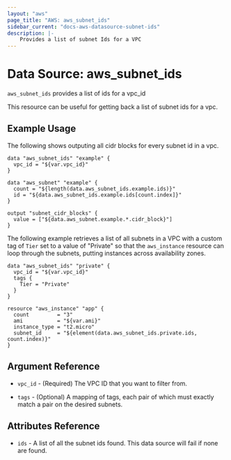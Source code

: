 ```yaml
---
layout: "aws"
page_title: "AWS: aws_subnet_ids"
sidebar_current: "docs-aws-datasource-subnet-ids"
description: |-
    Provides a list of subnet Ids for a VPC
---
```


# Data Source: aws_subnet_ids

`aws_subnet_ids` provides a list of ids for a vpc_id

This resource can be useful for getting back a list of subnet ids for a vpc.

## Example Usage

The following shows outputing all cidr blocks for every subnet id in a vpc.

```hcl
data "aws_subnet_ids" "example" {
  vpc_id = "${var.vpc_id}"
}

data "aws_subnet" "example" {
  count = "${length(data.aws_subnet_ids.example.ids)}"
  id = "${data.aws_subnet_ids.example.ids[count.index]}"
}

output "subnet_cidr_blocks" {
  value = ["${data.aws_subnet.example.*.cidr_block}"]
}
```

The following example retrieves a list of all subnets in a VPC with a custom
tag of `Tier` set to a value of "Private" so that the `aws_instance` resource
can loop through the subnets, putting instances across availability zones.

```hcl
data "aws_subnet_ids" "private" {
  vpc_id = "${var.vpc_id}"
  tags {
    Tier = "Private"
  }
}

resource "aws_instance" "app" {
  count         = "3"
  ami           = "${var.ami}"
  instance_type = "t2.micro"
  subnet_id     = "${element(data.aws_subnet_ids.private.ids, count.index)}"
}
```

## Argument Reference

* `vpc_id` - (Required) The VPC ID that you want to filter from.

* `tags` - (Optional) A mapping of tags, each pair of which must exactly match
  a pair on the desired subnets.

## Attributes Reference

* `ids` - A list of all the subnet ids found. This data source will fail if none are found.
